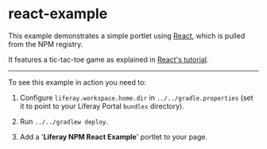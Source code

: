 # react-example

This example demonstrates a simple portlet using
[React](https://facebook.github.io/react/), which is pulled from the NPM
registry.

It features a tic-tac-toe game as explained in [React's tutorial](https://facebook.github.io/react/tutorial/tutorial.html).

---

To see this example in action you need to:

1) Configure `liferay.workspace.home.dir` in `../../gradle.properties` (set it
   to point to your Liferay Portal `bundles` directory).

2) Run `../../gradlew deploy`.

3) Add a '**Liferay NPM React Example**' portlet to your page.

